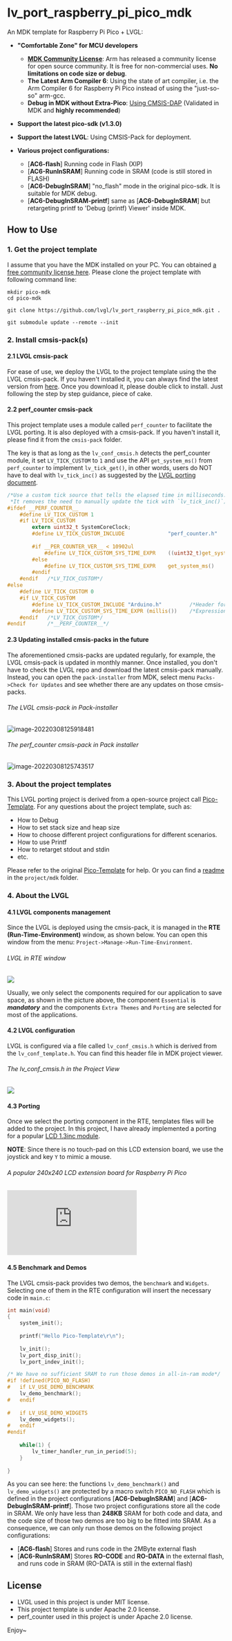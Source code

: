# lv_port_raspberry_pi_pico_mdk

An MDK template for Raspberry Pi Pico + LVGL:

- **"Comfortable Zone" for MCU developers**
  - **[MDK Community License](https://www.keil.com/pr/article/1299.htm)**: Arm has released a community license for open source community. It is free for non-commercial uses. **No limitations on code size or debug**.  
  - **The Latest Arm Compiler 6**: Using the state of art compiler, i.e. the Arm Compiler 6 for Raspberry Pi Pico instead of using the "just-so-so" arm-gcc. 
  - **Debug in MDK without Extra-Pico**: [Using CMSIS-DAP](https://github.com/majbthrd/pico-debug) (Validated in MDK and **highly recommended**)

- **Support the latest pico-sdk (v1.3.0)**
- **Support the latest LVGL**: Using CMSIS-Pack for deployment.
- **Various project configurations:**
  - [**AC6-flash**] Running code in Flash (XIP)
  - [**AC6-RunInSRAM**] Running code in SRAM (code is still stored in FLASH)
  - [**AC6-DebugInSRAM**] "no_flash" mode in the original pico-sdk. It is suitable for MDK debug.
  - [**AC6-DebugInSRAM-printf**] same as [**AC6-DebugInSRAM**] but retargeting printf to 'Debug (printf) Viewer' inside MDK.





## How to Use

### 1. Get the project template

I assume that you have the MDK installed on your PC. You can obtained [a free community license here](https://www.keil.com/pr/article/1299.htm). Please clone the project template with following command line:

```
mkdir pico-mdk
cd pico-mdk

git clone https://github.com/lvgl/lv_port_raspberry_pi_pico_mdk.git .

git submodule update --remote --init
```



### 2. Install cmsis-pack(s)

#### 2.1 LVGL cmsis-pack

For ease of use, we deploy the LVGL to the project template using the the LVGL cmsis-pack. If you haven't installed it, you can always find the latest version from [here](https://github.com/lvgl/lvgl/tree/master/env_support/cmsis-pack). Once you download it, please double click to install. Just following the step by step guidance, piece of cake. 



#### 2.2 perf_counter cmsis-pack

This project template uses a module called `perf_counter` to facilitate the LVGL porting. It is also deployed with a cmsis-pack. If you haven't install it, please find it from the `cmsis-pack` folder. 

The key is that as long as the `lv_conf_cmsis.h` detects the perf_counter module, it set `LV_TICK_CUSTOM` to `1` and use the API `get_system_ms()` from `perf_counter` to implement `lv_tick_get()`, in other words, users do NOT have to deal with `lv_tick_inc()` as suggested by the [LVGL porting document](https://docs.lvgl.io/master/porting/tick.html). 



```c
/*Use a custom tick source that tells the elapsed time in milliseconds.
 *It removes the need to manually update the tick with `lv_tick_inc()`)*/
#ifdef __PERF_COUNTER__
    #define LV_TICK_CUSTOM 1
    #if LV_TICK_CUSTOM
        extern uint32_t SystemCoreClock;
        #define LV_TICK_CUSTOM_INCLUDE              "perf_counter.h" 
        
        #if __PER_COUNTER_VER__ < 10902ul
            #define LV_TICK_CUSTOM_SYS_TIME_EXPR    ((uint32_t)get_system_ticks() / (SystemCoreClock / 1000ul))
        #else
            #define LV_TICK_CUSTOM_SYS_TIME_EXPR    get_system_ms()
        #endif
    #endif   /*LV_TICK_CUSTOM*/
#else
    #define LV_TICK_CUSTOM 0
    #if LV_TICK_CUSTOM
        #define LV_TICK_CUSTOM_INCLUDE "Arduino.h"         /*Header for the system time function*/
        #define LV_TICK_CUSTOM_SYS_TIME_EXPR (millis())    /*Expression evaluating to current system time in ms*/
    #endif   /*LV_TICK_CUSTOM*/
#endif       /*__PERF_COUNTER__*/
```



#### 2.3 Updating installed cmsis-packs in the future

The aforementioned cmsis-packs are updated regularly, for example, the LVGL cmsis-pack is updated in monthly manner. Once installed, you don't have to check the LVGL repo and download the latest cmsis-pack manually. Instead, you can open the `pack-installer` from MDK, select menu `Packs->Check for Updates` and see whether there are any updates on those cmsis-packs. 



###### The LVGL cmsis-pack in Pack-installer

![image-20220308125918481](./documents/Pictures/LVGL)



###### The perf_counter cmsis-pack in Pack installer

![image-20220308125743517](./documents/Pictures/perf_counter)



### 3. About the project templates

This LVGL porting project is derived from a open-source project call [Pico-Template](https://github.com/GorgonMeducer/Pico_Template). For any questions about the project template, such as:

- How to Debug
- How to set stack size and heap size
- How to choose different project configurations for different scenarios.
- How to use Printf
- How to retarget stdout and stdin 
- etc.

Please refer to the original [Pico-Template](https://github.com/GorgonMeducer/Pico_Template) for help. Or you can find a [readme](./project/mdk/README.md) in the `project/mdk` folder. 



### 4. About the LVGL 

#### 4.1 LVGL components management

Since the LVGL is deployed using the cmsis-pack, it is managed in the **RTE (Run-Time-Environment)** window, as shown below. You can open this window from the menu: `Project->Manage->Run-Time-Environment`.



###### LVGL in RTE window

![](./documents/Pictures/RTE_LVGL.png) 



Usually, we only select the components required for our application to save space, as shown in the picture above, the component `Essential` is ***mandatory*** and the components `Extra Themes` and `Porting` are selected for most of the applications. 

#### 4.2 LVGL configuration

LVGL is configured via a file called `lv_conf_cmsis.h` which is derived from the `lv_conf_template.h`. You can find this header file in MDK project viewer.



###### The lv_conf_cmsis.h in the Project View

![](./documents/Pictures/Project_View_lv_conf_cmsis.png) 



#### 4.3 Porting

Once we select the porting component in the RTE, templates files will be added to the project. In this project, I have already implemented a porting for a popular [LCD 1.3inc module](https://www.waveshare.com/wiki/Pico-LCD-1.3). 

**NOTE**: Since there is no touch-pad on this LCD extension board, we use the joystick and key `Y` to mimic a mouse.  



###### A popular 240x240 LCD extension board for Raspberry Pi Pico

![](https://www.waveshare.com/w/thumb.php?f=Pico-LCD-1.3-1.jpg&width=500) 

#### 4.5 Benchmark and Demos

The LVGL cmsis-pack provides two demos, the `benchmark` and `Widgets`. Selecting one of them in the RTE configuration will insert the necessary code in `main.c`:



```c
int main(void)
{
    system_init();
    
    printf("Hello Pico-Template\r\n");
    
    lv_init();
    lv_port_disp_init();
    lv_port_indev_init();

/* We have no sufficient SRAM to run those demos in all-in-ram mode*/
#if !defined(PICO_NO_FLASH)
#   if LV_USE_DEMO_BENCHMARK
    lv_demo_benchmark();
#   endif
    
#   if LV_USE_DEMO_WIDGETS
    lv_demo_widgets();
#   endif
#endif
    
    while(1) {
        lv_timer_handler_run_in_period(5);
    }
    
}
```



As you can see here: the functions `lv_demo_benchmark()` and `lv_demo_widgets()` are protected by a macro switch `PICO_NO_FLASH` which is defined in the project configurations [**AC6-DebugInSRAM**] and [**AC6-DebugInSRAM-printf**]. Those two project configurations store all the code in SRAM. We only have less than **248KB** SRAM for both code and data, and the code size of those two demos are too big to be fitted into SRAM. As a consequence, we can only run those demos on the following project configurations:

- [**AC6-flash**]  Stores and runs code in the 2MByte external flash
- [**AC6-RunInSRAM**] Stores **RO-CODE** and **RO-DATA** in the external flash, and runs code in SRAM (RO-DATA is still in the external flash)



## License

- LVGL used in this project is under MIT license.
- This project template is under Apache 2.0 license.
- perf_counter used in this project is under Apache 2.0 license.



Enjoy~